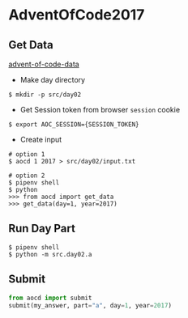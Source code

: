 # AdventOfCode2017

## Get Data
[advent-of-code-data](https://github.com/wimglenn/advent-of-code-data)

- Make day directory
```
$ mkdir -p src/day02
```
- Get Session token from browser `session` cookie
```
$ export AOC_SESSION={SESSION_TOKEN}
```
- Create input
```
# option 1
$ aocd 1 2017 > src/day02/input.txt

# option 2
$ pipenv shell
$ python
>>> from aocd import get_data
>>> get_data(day=1, year=2017)
```

## Run Day Part
```
$ pipenv shell
$ python -m src.day02.a
```


## Submit
```python
from aocd import submit
submit(my_answer, part="a", day=1, year=2017)
```